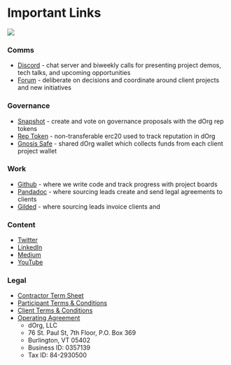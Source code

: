# Important Links

![](https://i.gifer.com/6DY.gif)

### **Comms**

* [Discord](https://discord.com/invite/6Kujmad) -  chat server and biweekly calls for presenting project demos, tech talks, and upcoming opportunities
* [Forum](https://forum.dorg.tech/) - deliberate on decisions and coordinate around client projects and new initiatives

### **Governance**

* [Snapshot](https://snapshot.org/#/dorg.eth) - create and vote on governance proposals with the dOrg rep tokens
* [Rep Token](https://etherscan.io/token/0x62300cec5240e5b273781ad67ce735107f3dacd4) - non-transferable erc20 used to track reputation in dOrg
* [Gnosis Safe](https://gnosis-safe.io/app/#/safes/0xdb22d2d37db92EA7fa6993C9f6Ead55FBb1eF4EA/balances) - shared dOrg wallet which collects funds from each client project wallet

### **Work**

* [Github](https://github.com/dorgtech) - where we write code and track progress with project boards
* [Pandadoc](https://app.pandadoc.com/a/#/templates-next?sortBy=name&direction=asc&displayMode=folders_first&mainFilter=all) - where sourcing leads create and send legal agreements to clients
* [Gilded](https://app.gilded.finance/auth/login) - where sourcing leads invoice clients and 

### **Content**

* [Twitter](https://twitter.com/dorg_tech) 
* [LinkedIn](https://www.linkedin.com/company/28435766/)
* [Medium](https://medium.com/dorg-tech)
* [YouTube](https://www.youtube.com/channel/UC7mE6iz-Y66t6KFHehfWlcg)

### **Legal**

* [Contractor Term Sheet](https://github.com/dOrgTech/Ops/blob/master/legal/Contractor_Term_Sheet.pdf)
* [Participant Terms & Conditions](https://github.com/dOrgTech/Ops/blob/master/legal/Participation_Terms_And_Conditions.pdf)
* [Client Terms & Conditions](https://github.com/dOrgTech/Ops/blob/master/legal/Client_Terms_And_Conditions.pdf)
* [Operating Agreement](https://github.com/dOrgTech/Ops/blob/master/legal/Operating_Agreement.pdf)
  * dOrg, LLC
  * 76 St. Paul St, 7th Floor, P.O. Box 369
  * Burlington, VT 05402
  * Business ID: 0357139
  * Tax ID: 84-2930500

